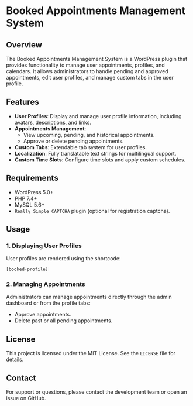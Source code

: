 # Booked Appointments Management System

## Overview
The Booked Appointments Management System is a WordPress plugin that provides functionality to manage user appointments, profiles, and calendars. It allows administrators to handle pending and approved appointments, edit user profiles, and manage custom tabs in the user profile.

## Features

- **User Profiles**: Display and manage user profile information, including avatars, descriptions, and links.
- **Appointments Management**:
  - View upcoming, pending, and historical appointments.
  - Approve or delete pending appointments.
- **Custom Tabs**: Extendable tab system for user profiles.
- **Localization**: Fully translatable text strings for multilingual support.
- **Custom Time Slots**: Configure time slots and apply custom schedules.

## Requirements

- WordPress 5.0+
- PHP 7.4+
- MySQL 5.6+
- `Really Simple CAPTCHA` plugin (optional for registration captcha).

## Usage

### 1. Displaying User Profiles

User profiles are rendered using the shortcode:

```php
[booked-profile]
```

### 2. Managing Appointments

Administrators can manage appointments directly through the admin dashboard or from the profile tabs:

- Approve appointments.
- Delete past or all pending appointments.

## License

This project is licensed under the MIT License. See the `LICENSE` file for details.

## Contact

For support or questions, please contact the development team or open an issue on GitHub.
